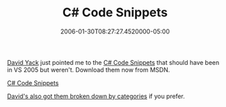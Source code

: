 ﻿---
title: C# Code Snippets
slug: csharp-code-snippets
aliases:
  - '/c#-code-snippets/'
  - '/blog/c#-code-snippets/'
date: "2006-01-30T08:27:27.4520000-05:00"
description: "[David Yack](http://blog.davidyack.com/) just pointed me to the C# Code Snippets that should have been in VS 2005 but weren't. Download them now from MSDN."
featuredImage: img/c-code-snippets-featured.png
---

[David Yack](http://blog.davidyack.com/) just pointed me to the [C# Code Snippets](http://msdn.microsoft.com/vstudio/eula.aspx?id=4480E22E-0E1B-4c1c-8EC6-EBD4D82F1BA3) that should have been in VS 2005 but weren't. Download them now from MSDN.

[C# Code Snippets](http://msdn.microsoft.com/vstudio/eula.aspx?id=4480E22E-0E1B-4c1c-8EC6-EBD4D82F1BA3)

[David's also got them broken down by categories](http://blog.davidyack.com/comments/3889.aspx) if you prefer.

